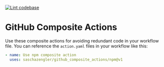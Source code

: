 [![Lint codebase](https://github.com/saschazengler/github_composite_actions/actions/workflows/lint.yaml/badge.svg)](https://github.com/saschazengler/github_composite_actions/actions/workflows/lint.yaml)

# GitHub Composite Actions

Use these composite actions for avoiding redundant code in your workflow file.
You can reference the `action.yaml` files in your workflow like this:

```yaml
- name: Use npm composite action
  uses: saschazengler/github_composite_actions/npm@v1
```
